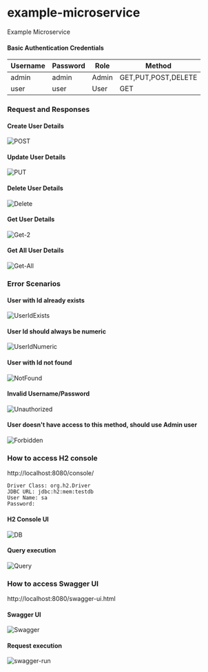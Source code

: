 # example-microservice
Example Microservice

#### Basic Authentication Credentials
|Username   | Password  | Role  | Method  |
|---|---|---|---|
|  admin |admin   | Admin  | GET,PUT,POST,DELETE |
|  user | user   |  User | GET|


### Request and Responses
#### Create User Details
![POST](https://user-images.githubusercontent.com/16732168/89156207-a1de9980-d5ad-11ea-9468-c72c97108123.PNG)
#### Update User Details
![PUT](https://user-images.githubusercontent.com/16732168/89156210-a30fc680-d5ad-11ea-8fa9-78e830070b01.PNG)
#### Delete User Details
![Delete](https://user-images.githubusercontent.com/16732168/89156217-a440f380-d5ad-11ea-90de-0cbdfe5d8602.PNG)
#### Get User Details
![Get-2](https://user-images.githubusercontent.com/16732168/89156221-a4d98a00-d5ad-11ea-9358-667be8448dcb.PNG)
#### Get All User Details
![Get-All](https://user-images.githubusercontent.com/16732168/89156222-a5722080-d5ad-11ea-89d1-eb55d515bf08.PNG)

### Error Scenarios
#### User with Id already exists
![UserIdExists](https://user-images.githubusercontent.com/16732168/89156214-a3a85d00-d5ad-11ea-86e5-c293e6b643de.PNG)
#### User Id should always be numeric
![UserIdNumeric](https://user-images.githubusercontent.com/16732168/89156216-a3a85d00-d5ad-11ea-9fa6-417ce2ba0ca2.PNG)
#### User with Id not found
![NotFound](https://user-images.githubusercontent.com/16732168/89156227-a5722080-d5ad-11ea-94ed-83abc31d16b7.PNG)
#### Invalid Username/Password
![Unauthorized](https://user-images.githubusercontent.com/16732168/89156211-a30fc680-d5ad-11ea-811a-f15fe91efa47.PNG)
#### User doesn't have access to this method, should use Admin user
![Forbidden](https://user-images.githubusercontent.com/16732168/89156220-a4d98a00-d5ad-11ea-9dbd-917236700c0f.PNG)



### How to access H2 console
http://localhost:8080/console/

```
Driver Class: org.h2.Driver
JDBC URL: jdbc:h2:mem:testdb
User Name: sa
Password:
```
#### H2 Console UI
![DB](https://user-images.githubusercontent.com/16732168/89153479-4827a080-d5a8-11ea-81bf-8e0f3aee5367.PNG)

#### Query execution
![Query](https://user-images.githubusercontent.com/16732168/89154744-d69d2180-d5aa-11ea-9550-3f3999ed07d7.PNG)


### How to access Swagger UI
http://localhost:8080/swagger-ui.html

#### Swagger UI
![Swagger](https://user-images.githubusercontent.com/16732168/89153935-40b4c700-d5a9-11ea-850e-86cd30f6a6e6.PNG)

#### Request execution
![swagger-run](https://user-images.githubusercontent.com/16732168/89155062-78247300-d5ab-11ea-84db-6c87156be096.png)


